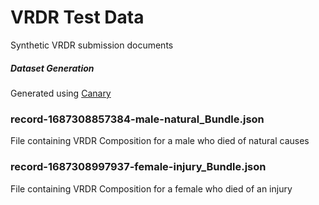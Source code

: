 # VRDR Test Data
Synthetic VRDR submission documents

##### Dataset Generation
Generated using [Canary](https://github.com/nightingaleproject/canary)

### record-1687308857384-male-natural_Bundle.json
File containing VRDR Composition for a male who died of natural causes

### record-1687308997937-female-injury_Bundle.json
File containing VRDR Composition for a female who died of an injury
